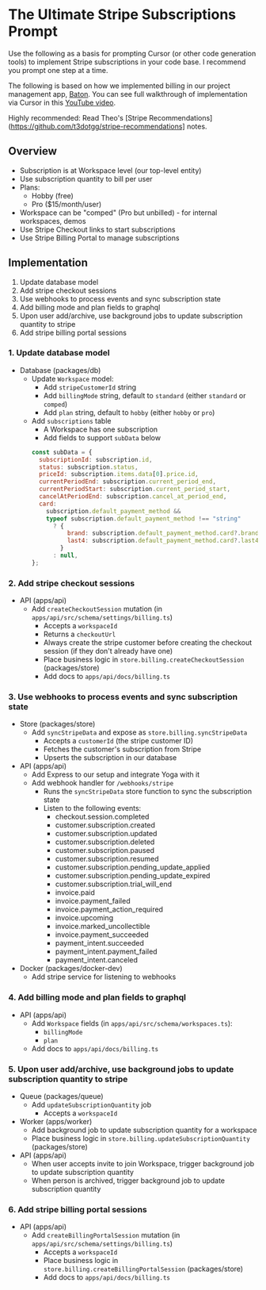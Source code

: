 # The Ultimate Stripe Subscriptions Prompt

Use the following as a basis for prompting Cursor (or other code generation tools) to implement Stripe subscriptions in your code base. I recommend you prompt one step at a time.

The following is based on how we implemented billing in our project management app, [Baton](https://www.usebaton.com/). You can see full walkthrough of implementation via Cursor in this [YouTube video](https://www.youtube.com/watch?v=Lfbu5dwaW3s).

Highly recommended: Read Theo's [Stripe Recommendations](https://github.com/t3dotgg/stripe-recommendations] notes.

## Overview

- Subscription is at Workspace level (our top-level entity)
- Use subscription quantity to bill per user
- Plans:
  - Hobby (free)
  - Pro ($15/month/user)
- Workspace can be "comped" (Pro but unbilled) - for internal workspaces, demos
- Use Stripe Checkout links to start subscriptions
- Use Stripe Billing Portal to manage subscriptions

## Implementation

1. Update database model
2. Add stripe checkout sessions
3. Use webhooks to process events and sync subscription state
4. Add billing mode and plan fields to graphql
5. Upon user add/archive, use background jobs to update subscription quantity to stripe
6. Add stripe billing portal sessions

### 1. Update database model

- Database (packages/db)
  - Update `Workspace` model:
    - Add `stripeCustomerId` string
    - Add `billingMode` string, default to `standard` (either `standard` or `comped`)
    - Add `plan` string, default to `hobby` (either `hobby` or `pro`)
  - Add `subscriptions` table
    - A Workspace has one subscription
    - Add fields to support `subData` below
    ```js
    const subData = {
      subscriptionId: subscription.id,
      status: subscription.status,
      priceId: subscription.items.data[0].price.id,
      currentPeriodEnd: subscription.current_period_end,
      currentPeriodStart: subscription.current_period_start,
      cancelAtPeriodEnd: subscription.cancel_at_period_end,
      card:
        subscription.default_payment_method &&
        typeof subscription.default_payment_method !== "string"
          ? {
              brand: subscription.default_payment_method.card?.brand ?? null,
              last4: subscription.default_payment_method.card?.last4 ?? null,
            }
          : null,
    };
    ```

### 2. Add stripe checkout sessions

- API (apps/api)
  - Add `createCheckoutSession` mutation (in `apps/api/src/schema/settings/billing.ts`)
    - Accepts a `workspaceId`
    - Returns a `checkoutUrl`
    - Always create the stripe customer before creating the checkout session (if they don't already have one)
    - Place business logic in `store.billing.createCheckoutSession` (packages/store)
    - Add docs to `apps/api/docs/billing.ts`

### 3. Use webhooks to process events and sync subscription state

- Store (packages/store)
  - Add `syncStripeData` and expose as `store.billing.syncStripeData`
    - Accepts a `customerId` (the stripe customer ID)
    - Fetches the customer's subscription from Stripe
    - Upserts the subscription in our database
- API (apps/api)
  - Add Express to our setup and integrate Yoga with it
  - Add webhook handler for `/webhooks/stripe`
    - Runs the `syncStripeData` store function to sync the subscription state
    - Listen to the following events:
      - checkout.session.completed
      - customer.subscription.created
      - customer.subscription.updated
      - customer.subscription.deleted
      - customer.subscription.paused
      - customer.subscription.resumed
      - customer.subscription.pending_update_applied
      - customer.subscription.pending_update_expired
      - customer.subscription.trial_will_end
      - invoice.paid
      - invoice.payment_failed
      - invoice.payment_action_required
      - invoice.upcoming
      - invoice.marked_uncollectible
      - invoice.payment_succeeded
      - payment_intent.succeeded
      - payment_intent.payment_failed
      - payment_intent.canceled
- Docker (packages/docker-dev)
  - Add stripe service for listening to webhooks

### 4. Add billing mode and plan fields to graphql

- API (apps/api)
  - Add `Workspace` fields (in `apps/api/src/schema/workspaces.ts`):
    - `billingMode`
    - `plan`
  - Add docs to `apps/api/docs/billing.ts`

### 5. Upon user add/archive, use background jobs to update subscription quantity to stripe

- Queue (packages/queue)
  - Add `updateSubscriptionQuantity` job
    - Accepts a `workspaceId`
- Worker (apps/worker)
  - Add background job to update subscription quantity for a workspace
  - Place business logic in `store.billing.updateSubscriptionQuantity` (packages/store)
- API (apps/api)
  - When user accepts invite to join Workspace, trigger background job to update subscription quantity
  - When person is archived, trigger background job to update subscription quantity

### 6. Add stripe billing portal sessions

- API (apps/api)
  - Add `createBillingPortalSession` mutation (in `apps/api/src/schema/settings/billing.ts`)
    - Accepts a `workspaceId`
    - Place business logic in `store.billing.createBillingPortalSession` (packages/store)
    - Add docs to `apps/api/docs/billing.ts`
